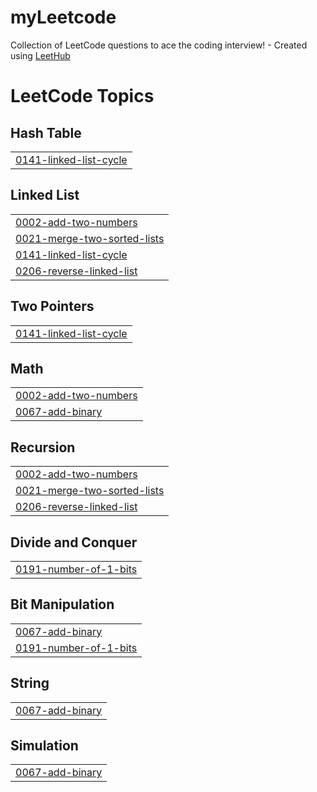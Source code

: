 # myLeetcode
Collection of LeetCode questions to ace the coding interview! - Created using [LeetHub](https://github.com/minjungsung/leethub)

<!---LeetCode Topics Start-->
# LeetCode Topics
## Hash Table
|  |
| ------- |
| [0141-linked-list-cycle](https://github.com/yashihh/myLeetcode/tree/master/0141-linked-list-cycle) |
## Linked List
|  |
| ------- |
| [0002-add-two-numbers](https://github.com/yashihh/myLeetcode/tree/master/0002-add-two-numbers) |
| [0021-merge-two-sorted-lists](https://github.com/yashihh/myLeetcode/tree/master/0021-merge-two-sorted-lists) |
| [0141-linked-list-cycle](https://github.com/yashihh/myLeetcode/tree/master/0141-linked-list-cycle) |
| [0206-reverse-linked-list](https://github.com/yashihh/myLeetcode/tree/master/0206-reverse-linked-list) |
## Two Pointers
|  |
| ------- |
| [0141-linked-list-cycle](https://github.com/yashihh/myLeetcode/tree/master/0141-linked-list-cycle) |
## Math
|  |
| ------- |
| [0002-add-two-numbers](https://github.com/yashihh/myLeetcode/tree/master/0002-add-two-numbers) |
| [0067-add-binary](https://github.com/yashihh/myLeetcode/tree/master/0067-add-binary) |
## Recursion
|  |
| ------- |
| [0002-add-two-numbers](https://github.com/yashihh/myLeetcode/tree/master/0002-add-two-numbers) |
| [0021-merge-two-sorted-lists](https://github.com/yashihh/myLeetcode/tree/master/0021-merge-two-sorted-lists) |
| [0206-reverse-linked-list](https://github.com/yashihh/myLeetcode/tree/master/0206-reverse-linked-list) |
## Divide and Conquer
|  |
| ------- |
| [0191-number-of-1-bits](https://github.com/yashihh/myLeetcode/tree/master/0191-number-of-1-bits) |
## Bit Manipulation
|  |
| ------- |
| [0067-add-binary](https://github.com/yashihh/myLeetcode/tree/master/0067-add-binary) |
| [0191-number-of-1-bits](https://github.com/yashihh/myLeetcode/tree/master/0191-number-of-1-bits) |
## String
|  |
| ------- |
| [0067-add-binary](https://github.com/yashihh/myLeetcode/tree/master/0067-add-binary) |
## Simulation
|  |
| ------- |
| [0067-add-binary](https://github.com/yashihh/myLeetcode/tree/master/0067-add-binary) |
<!---LeetCode Topics End-->